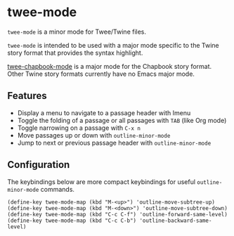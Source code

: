 # twee-mode

`twee-mode` is a minor mode for Twee/Twine files.

`twee-mode` is intended to be used with a major mode specific to the Twine story format that provides the syntax highlight.

[twee-chapbook-mode](https://github.com/magoyette/twee-chapbook-mode) is a major mode for the Chapbook story format. Other Twine story formats currently have no Emacs major mode.

## Features

- Display a menu to navigate to a passage header with Imenu
- Toggle the folding of a passage or all passages with `TAB` (like Org mode)
- Toggle narrowing on a passage with `C-x n`
- Move passages up or down with `outline-minor-mode`
- Jump to next or previous passage header with `outline-minor-mode`

## Configuration

The keybindings below are more compact keybindings for useful `outline-minor-mode` commands.

``` emacs-lisp
(define-key twee-mode-map (kbd "M-<up>") 'outline-move-subtree-up)
(define-key twee-mode-map (kbd "M-<down>") 'outline-move-subtree-down)
(define-key twee-mode-map (kbd "C-c C-f") 'outline-forward-same-level)
(define-key twee-mode-map (kbd "C-c C-b") 'outline-backward-same-level)
```
